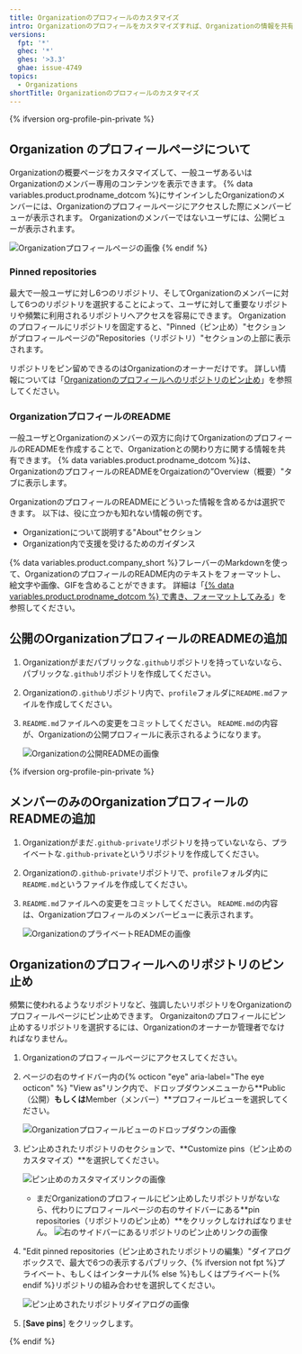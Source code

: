 ```yaml
---
title: Organizationのプロフィールのカスタマイズ
intro: Organizationのプロフィールをカスタマイズすれば、Organizationの情報を共有できます。
versions:
  fpt: '*'
  ghec: '*'
  ghes: '>3.3'
  ghae: issue-4749
topics:
  - Organizations
shortTitle: Organizationのプロフィールのカスタマイズ
---
```


{% ifversion org-profile-pin-private %}

## Organization のプロフィールページについて

Organizationの概要ページをカスタマイズして、一般ユーザあるいはOrganizationのメンバー専用のコンテンツを表示できます。 {% data variables.product.prodname_dotcom %}にサインインしたOrganizationのメンバーには、Organizationのプロフィールページにアクセスした際にメンバービューが表示されます。 Organizationのメンバーではないユーザには、公開ビューが表示されます。

![Organizationプロフィールページの画像](/assets/images/help/organizations/new_organization_page.png)
{% endif %}

### Pinned repositories

最大で一般ユーザに対し6つのリポジトリ、そしてOrganizationのメンバーに対して6つのリポジトリを選択することによって、ユーザに対して重要なリポジトリや頻繁に利用されるリポジトリへアクセスを容易にできます。 Organizationのプロフィールにリポジトリを固定すると、"Pinned（ピン止め）"セクションがプロフィールページの"Repositories（リポジトリ）"セクションの上部に表示されます。

リポジトリをピン留めできるのはOrganizationのオーナーだけです。 詳しい情報については「[Organizationのプロフィールへのリポジトリのピン止め](#pinning-repositories-to-your-organizations-profile)」を参照してください。

### OrganizationプロフィールのREADME

一般ユーザとOrganizationのメンバーの双方に向けてOrganizationのプロフィールのREADMEを作成することで、Organizationとの関わり方に関する情報を共有できます。 {% data variables.product.prodname_dotcom %}は、OrganizationのプロフィールのREADMEをOrgaizationの”Overview（概要）"タブに表示します。

OrganizationのプロフィールのREADMEにどういった情報を含めるかは選択できます。 以下は、役に立つかも知れない情報の例です。

- Organizationについて説明する"About"セクション
- Organization内で支援を受けるためのガイダンス

{% data variables.product.company_short %}フレーバーのMarkdownを使って、OrganizationのプロフィールのREADME内のテキストをフォーマットし、絵文字や画像、GIFを含めることができます。 詳細は「[{% data variables.product.prodname_dotcom %} で書き、フォーマットしてみる](/github/writing-on-github/getting-started-with-writing-and-formatting-on-github)」を参照してください。

## 公開のOrganizationプロフィールのREADMEの追加

1. Organizationがまだパブリックな`.github`リポジトリを持っていないなら、パブリックな`.github`リポジトリを作成してください。
2. Organizationの`.github`リポジトリ内で、`profile`フォルダに`README.md`ファイルを作成してください。
3. `README.md`ファイルへの変更をコミットしてください。 `README.md`の内容が、Organizationの公開プロフィールに表示されるようになります。

   ![Organizationの公開READMEの画像](/assets/images/help/organizations/org_public_readme.png)

{% ifversion org-profile-pin-private %}

## メンバーのみのOrganizationプロフィールのREADMEの追加

1. Organizationがまだ`.github-private`リポジトリを持っていないなら、プライベートな`.github-private`というリポジトリを作成してください。
2. Organizationの`.github-private`リポジトリで、`profile`フォルダ内に`README.md`というファイルを作成してください。
3. `README.md`ファイルへの変更をコミットしてください。 `README.md`の内容は、Organizationプロフィールのメンバービューに表示されます。

   ![OrganizationのプライベートREADMEの画像](/assets/images/help/organizations/org_member_readme.png)

## Organizationのプロフィールへのリポジトリのピン止め

頻繁に使われるようなリポジトリなど、強調したいリポジトリをOrganizationのプロフィールページにピン止めできます。 Organizaitonのプロフィールにピン止めするリポジトリを選択するには、Organizationのオーナーか管理者でなければなりません。

1. Organizationのプロフィールページにアクセスしてください。
2. ページの右のサイドバー内の{% octicon "eye" aria-label="The eye octicon" %} "View as"リンク内で、ドロップダウンメニューから**Public（公開）**もしくは**Member（メンバー）**プロフィールビューを選択してください。

   ![Organizationプロフィールビューのドロップダウンの画像](/assets/images/help/organizations/org_profile_view.png)

3. ピン止めされたリポジトリのセクションで、**Customize pins（ピン止めのカスタマイズ）**を選択してください。

   ![ピン止めのカスタマイズリンクの画像](/assets/images/help/organizations/customize_pins_link.png)

   - まだOrganizationのプロフィールにピン止めしたリポジトリがないなら、代わりにプロフィールページの右のサイドバーにある**pin repositories（リポジトリのピン止め）**をクリックしなければなりません。 ![右のサイドバーにあるリポジトリのピン止めリンクの画像](/assets/images/help/organizations/pin_repositories_link.png)

4. "Edit pinned repositories（ピン止めされたリポジトリの編集）"ダイアログボックスで、最大で6つの表示するパブリック、{% ifversion not fpt %}プライベート、もしくはインターナル{% else %}もしくはプライベート{% endif %}リポジトリの組み合わせを選択してください。

   ![ピン止めされたリポジトリダイアログの画像](/assets/images/help/organizations/pinned_repo_dialog.png)

5. [**Save pins**] をクリックします。

{% endif %}
